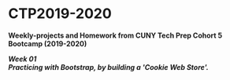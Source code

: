 # CTP2019-2020
<strong>Weekly-projects and Homework from CUNY Tech Prep Cohort 5 Bootcamp (2019-2020)<strong>

<em>Week 01<em>  
Practicing with Bootstrap, by building a 'Cookie Web Store'.
